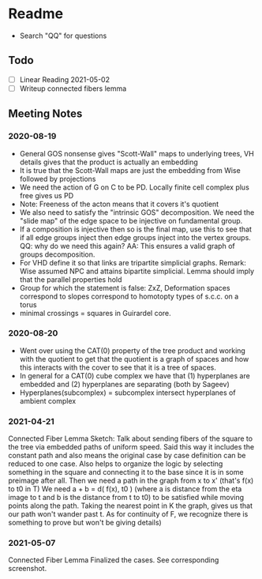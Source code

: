 # Readme

- Search "QQ" for questions

## Todo
- [ ] Linear Reading 2021-05-02
- [ ] Writeup connected fibers lemma

## Meeting Notes

### 2020-08-19

- General GOS nonsense gives "Scott-Wall" maps to underlying trees, VH details gives that the product is actually an embedding
- It is true that the Scott-Wall maps are just the embedding from Wise followed by projections
- We need the action of G on C to be PD. Locally finite cell complex plus free gives us PD
- Note: Freeness of the acton means that it covers it's quotient
- We also need to satisfy the "intrinsic GOS" decomposition. We need the "slide map" of the edge space to be injective on fundamental group.
- If a composition is injective then so is the final map, use this to see that if all edge groups inject then edge groups inject into the vertex groups. QQ: why do we need this again? AA: This ensures a valid graph of groups decomposition.
- For VHD define it so that links are tripartite simplicial graphs. Remark: Wise assumed NPC and attains bipartite simplicial. Lemma should imply that the parallel properties hold
- Group for which the statement is false: ZxZ, Deformation spaces correspond to slopes correspond to homotopty types of s.c.c. on a torus
- minimal crossings = squares in Guirardel core.

### 2020-08-20

- Went over using the CAT(0) property of the tree product and working with the quotient to get that the quotient is a graph of spaces and how this interacts with the cover to see that it is a tree of spaces.
- In general for a CAT(0) cube complex we have that (1) hyperplanes are embedded and (2) hyperplanes are separating (both by Sageev)
- Hyperplanes(subcomplex) = subcomplex intersect hyperplanes of ambient complex

### 2021-04-21
Connected Fiber Lemma
Sketch: Talk about sending fibers of the square to the tree via embedded paths of uniform speed. Said this way it includes the constant path and also means the original case by case definition can be reduced to one case. Also helps to organize the logic by selecting something in the square and connecting it to the base since it is in some preimage after all. Then we need a path in the graph from x to x' (that's f(x) to t0 in T) We need a + b = d( f(x), t0 ) (where a is distance from the eta image to t and b is the distance from t to t0) to be satisfied while moving points along the path. Taking the nearest point in K the graph, gives us that our path won't wander past t.  As for continuity of F, we recognize there is something to prove but won't be giving details) 

### 2021-05-07
Connected Fiber Lemma
Finalized the cases. See corresponding screenshot.

